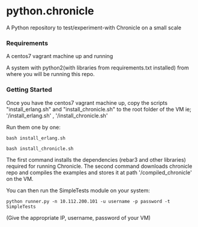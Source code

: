 # python.chronicle

A Python repository to test/experiment-with Chronicle on a small scale

### Requirements
A centos7 vagrant machine up and running

A system with python2(with libraries from requirements.txt installed) 
from where you will be running this repo.

### Getting Started
Once you have the centos7 vagrant machine up, copy the scripts "install_erlang.sh" 
and "install_chronicle.sh" to the root folder of the VM ie; '/install_erlang.sh' ,
'/install_chronicle.sh' 

 Run them one by one:
```
bash install_erlang.sh
```
```
bash install_chronicle.sh
```

The first command installs the dependencies (rebar3 and other libraries) required
for running Chronicle. 
The second command downloads chronicle repo and compiles the examples and stores it
at path '/compiled_chronicle' on the VM.


You can then run the SimpleTests module on your system:
```
python runner.py -n 10.112.200.101 -u username -p password -t SimpleTests
```
(Give the appropriate IP, username, password of your VM)
